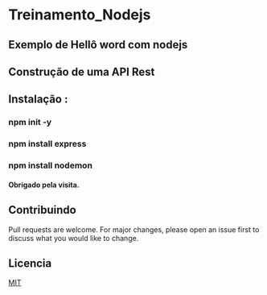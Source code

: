 # Treinamento_Nodejs

## Exemplo de Hellô word com nodejs
## Construção de uma API Rest 

## Instalação :

### npm init -y
### npm install express
### npm install nodemon
#### Obrigado pela visita.
## Contribuindo
Pull requests are welcome. For major changes, please open an issue first to discuss what you would like to change.

## Licencia
[MIT](https://choosealicense.com/licenses/mit/)
